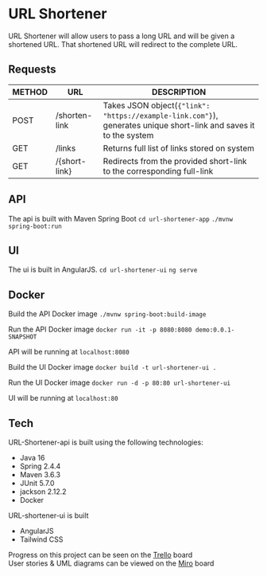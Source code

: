 # URL Shortener
URL Shortener will allow users to pass a long URL and will be given a shortened URL.
That shortened URL will redirect to the complete URL.

## Requests
| METHOD | URL | DESCRIPTION |
| ------ | ------ | ------ |
| POST | /shorten-link | Takes JSON object(```{"link": "https://example-link.com"}```), generates unique short-link and saves it to the system |
| GET | /links | Returns full list of links stored on system |
| GET | /{short-link} | Redirects from the provided short-link to the corresponding full-link |

## API
The api is built with Maven Spring Boot
```cd url-shortener-app```
```./mvnw spring-boot:run```

## UI
The ui is built in AngularJS.
```cd url-shortener-ui```
```ng serve```

## Docker
Build the API Docker image
```./mvnw spring-boot:build-image```

Run the API Docker image
```docker run -it -p 8080:8080 demo:0.0.1-SNAPSHOT```

API will be running at
```localhost:8080```  

Build the UI Docker image
```docker build -t url-shortener-ui .```

Run the UI Docker image
```docker run -d -p 80:80 url-shortener-ui```

UI will be running at
```localhost:80```

## Tech
URL-Shortener-api is built using the following technologies:
- Java 16
- Spring 2.4.4
- Maven 3.6.3
- JUnit 5.7.0
- jackson 2.12.2
- Docker  
  
URL-shortener-ui is built 
- AngularJS
- Tailwind CSS

Progress on this project can be seen on the [Trello] board  
User stories & UML diagrams can be viewed on the [Miro] board

[Trello]: <https://trello.com/b/XV99y2JP>
[Miro]: https://miro.com/app/board/o9J_lMOnXfU=/